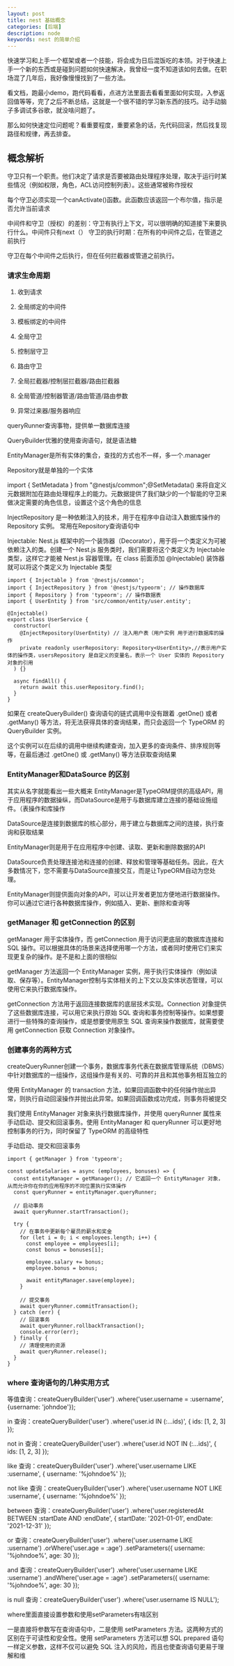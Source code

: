 ```yaml
---
layout: post
title: nest 基础概念
categories: [后端]
description: node
keywords: nest 的简单介绍
---
```


快速学习和上手一个框架或者一个技能，将会成为日后混饭吃的本领。对于快速上手一个新的东西或是碰到问题如何快速解决，我曾经一度不知道该如何去做。在职场混了几年后，我好像慢慢找到了一些方法。

看文档，跑最小demo，跑代码看看，点进方法里面去看看里面如何实现，入参返回值等等，完了之后不断总结，这就是一个很不错的学习新东西的技巧。动手动脑子多调试多谷歌，就没啥问题了。

那么如何快速定位问题呢？看重要程度，重要紧急的话，先代码回滚，然后找复现路径和规律，再去排查。

## 概念解析

守卫只有一个职责。他们决定了请求是否要被路由处理程序处理，取决于运行时某些情况（例如权限，角色，ACL访问控制列表）。这些通常被称作授权

每个守卫必须实现一个canActivate()函数。此函数应该返回一个布尔值，指示是否允许当前请求

中间件和守卫（授权）的差别：守卫有执行上下文，可以很明确的知道接下来要执行什么。中间件只有next（）
守卫的执行时期：在所有的中间件之后，在管道之前执行

守卫在每个中间件之后执行，但在任何拦截器或管道之前执行。

### 请求生命周期
1. 收到请求

2. 全局绑定的中间件

3. 模板绑定的中间件

4. 全局守卫

5. 控制层守卫

6. 路由守卫

7. 全局拦截器/控制层拦截器/路由拦截器

8. 全局管道/控制器管道/路由管道/路由参数

9. 异常过来器/服务器响应

queryRunner查询事物，提供单一数据库连接

QueryBuilder优雅的使用查询语句，就是语法糖

EntityManager是所有实体的集合，查找的方式也不一样，多一个.manager

Repository就是单独的一个实体

import { SetMetadata } from "@nestjs/common";@SetMetadata() 来将自定义元数据附加在路由处理程序上的能力。元数据提供了我们缺少的一个智能的守卫来做决定需要的角色信息，设置这个这个角色的信息

InjectRepository 是一种依赖注入的技术，用于在程序中自动注入数据库操作的 Repository 实例。
常用在Repository查询语句中

Injectable: Nest.js 框架中的一个装饰器（Decorator），用于将一个类定义为可被依赖注入的类。创建一个 Nest.js 服务类时，我们需要将这个类定义为 Injectable 类型，这样它才能被 Nest.js 容器管理。在 class 前面添加 @Injectable() 装饰器就可以将这个类定义为 Injectable 类型

```
import { Injectable } from '@nestjs/common';
import { InjectRepository } from '@nestjs/typeorm'; // 操作数据库
import { Repository } from 'typeorm'; // 操作数据表
import { UserEntity } from 'src/common/entity/user.entity';

@Injectable() 
export class UserService {
  constructor(
    @InjectRepository(UserEntity) // 注入用户表（用户实例 用于进行数据库的操作
    private readonly userRepository: Repository<UserEntity>,//表示用户实体的操作类，usersRepository 是自定义的变量名，表示一个 User 实体的 Repository 对象的引用
  ) {}

  async findAll() {
    return await this.userRepository.find();
  }
}

```

如果在 createQueryBuilder() 查询语句的链式调用中没有跟着 .getOne() 或者 .getMany() 等方法，将无法获得具体的查询结果，而只会返回一个 TypeORM 的 QueryBuilder 实例。

这个实例可以在后续的调用中继续构建查询，加入更多的查询条件、排序规则等等，在最后通过 .getOne() 或 .getMany() 等方法获取查询结果

### EntityManager和DataSource 的区别
其实从名字就能看出一些大概来 EntityManager是TypeORM提供的高级API，用于应用程序的数据操纵，而DataSource是用于与数据库建立连接的基础设施组件。（表操作和库操作

DataSource是连接到数据库的核心部分，用于建立与数据库之间的连接，执行查询和获取结果

EntityManager则是用于在应用程序中创建、读取、更新和删除数据的API

DataSource负责处理连接池和连接的创建、释放和管理等基础任务。因此，在大多数情况下，您不需要与DataSource直接交互，而是让TypeORM自动为您处理。

EntityManager则提供面向对象的API，可以让开发者更加方便地进行数据操作。你可以通过它进行各种数据库操作，例如插入、更新、删除和查询等

### getManager 和 getConnection 的区别
getManager 用于实体操作，而 getConnection 用于访问更底层的数据库连接和 SQL 操作。可以根据具体的场景来选择使用哪一个方法，或者同时使用它们来实现更复杂的操作。是不是和上面的很相似

getManager 方法返回一个 EntityManager 实例，用于执行实体操作（例如读取、保存等）。EntityManager控制与实体相关的上下文以及实体状态管理，可以使用它来执行数据库操作。

getConnection 方法用于返回连接数据库的底层技术实现。Connection 对象提供了这些数据库连接，可以用它来执行原始 SQL 查询和事务控制等操作。如果想要进行一些特殊的查询操作，或是想要使用原生 SQL 查询来操作数据库，就需要使用 getConnection 获取 Connection 对象操作。
### 创建事务的两种方式
createQueryRunner创建一个事务，数据库事务代表在数据库管理系统（DBMS）中针对数据库的一组操作，这组操作是有关的、可靠的并且和其他事务相互独立的

使用 EntityManager 的 transaction 方法，如果回调函数中的任何操作抛出异常，则执行自动回滚操作并抛出此异常。如果回调函数成功完成，则事务将被提交

我们使用 EntityManager 对象来执行数据库操作，并使用 queryRunner 属性来手动启动、提交和回滚事务。使用 EntityManager 和 queryRunner 可以更好地控制事务的行为，同时保留了 TypeORM 的高级特性

手动启动、提交和回滚事务
```
import { getManager } from 'typeorm';

const updateSalaries = async (employees, bonuses) => {
  const entityManager = getManager(); // 它返回一个 EntityManager 对象，从而允许你在你的应用程序的不同位置执行实体操作
  const queryRunner = entityManager.queryRunner;

  // 启动事务
  await queryRunner.startTransaction();

  try {
    // 在事务中更新每个雇员的薪水和奖金
    for (let i = 0; i < employees.length; i++) {
      const employee = employees[i];
      const bonus = bonuses[i];

      employee.salary += bonus;
      employee.bonus = bonus;

      await entityManager.save(employee);
    }

    // 提交事务
    await queryRunner.commitTransaction();
  } catch (err) {
    // 回滚事务
    await queryRunner.rollbackTransaction();
    console.error(err);
  } finally {
    // 清理使用的资源
    await queryRunner.release();
  }
}
```

### where 查询语句的几种实用方式
等值查询：createQueryBuilder('user') .where('user.username = :username', {username: 'johndoe'});

in 查询：createQueryBuilder('user') .where('user.id IN (:...ids)', { ids: [1, 2, 3] });

not in 查询：createQueryBuilder('user') .where('user.id NOT IN (:...ids)', { ids: [1, 2, 3] });

like 查询：createQueryBuilder('user') .where('user.username LIKE :username', { username: '%johndoe%' });

not like 查询：createQueryBuilder('user') .where('user.username NOT LIKE :username', { username: '%johndoe%' });

between 查询：createQueryBuilder('user') .where('user.registeredAt BETWEEN :startDate AND :endDate', { startDate: '2021-01-01', endDate: '2021-12-31' });

or 查询：createQueryBuilder('user') .where('user.username LIKE :username') .orWhere('user.age = :age') .setParameters({ username: '%johndoe%', age: 30 });

and 查询：createQueryBuilder('user') .where('user.username LIKE :username') .andWhere('user.age = :age') .setParameters({ username: '%johndoe%', age: 30 });

is null 查询：createQueryBuilder('user') .where('user.username IS NULL');

where里面直接设置参数和使用setParameters有啥区别

一是直接将参数写在查询语句中，二是使用 setParameters 方法。这两种方式的区别在于可读性和安全性。使用 setParameters 方法可以想 SQL prepared 语句一样定义参数，这样不仅可以避免 SQL 注入的风险，而且也使查询语句更易于理解和维



